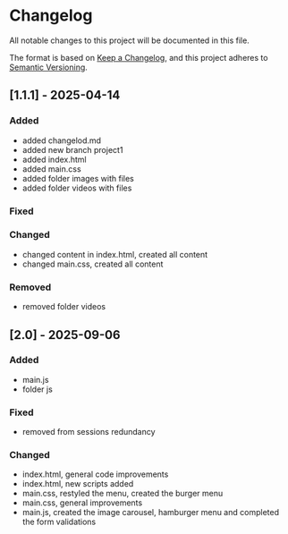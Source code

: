 # Changelog

All notable changes to this project will be documented in this file.

The format is based on [Keep a Changelog](https://keepachangelog.com/en/1.1.0/),
and this project adheres to [Semantic Versioning](https://semver.org/spec/v2.0.0.html).

## [1.1.1] - 2025-04-14

### Added

- added changelod.md
- added new branch project1
- added index.html
- added main.css
- added folder images with files
- added folder videos with files

### Fixed


### Changed
- changed content in index.html, created all content
- changed main.css, created all content

### Removed
- removed folder videos

## [2.0] - 2025-09-06

### Added

- main.js
- folder js

### Fixed
- removed from sessions redundancy

### Changed
- index.html, general code improvements
- index.html, new scripts added
- main.css, restyled the menu, created the burger menu
- main.css, general improvements
- main.js, created the image carousel, hamburger menu and completed the form validations
